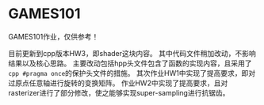 # GAMES101

GAMES101作业，仅供参考！

目前更新到cpp版本HW3，即shader这块内容。
其中代码文件稍加改动，不影响结果以及核心思路。
主要改动包括hpp头文件包含了函数的实现内容，且采用了```cpp #pragma once```的保护头文件的措施。
其次作业HW1中实现了提高要求，即对过原点任意轴进行旋转的变换矩阵。
作业HW2中实现了提高要求，且对rasterizer进行了部分修改，使之能够实现super-sampling进行抗锯齿。
